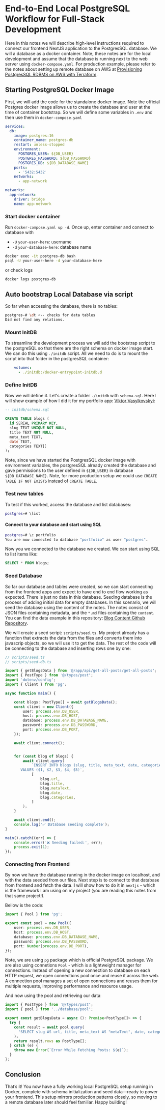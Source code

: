 # End-to-End Local PostgreSQL Workflow for Full-Stack Development

Here in this notes we will describe high-level instructions required to connect our frontend NextJS application to the PostgresSQL database. We will a database as a docker container. Note, these notes are for the local development and assume that the database is running next to the web server using `docker-compose.yaml`. For production example, please refer to the notes about setting up remote database on AWS at [Provisioning PostgresSQL RDBMS on AWS with Terraform](https://www.vvasylkovskyi.com/posts/provisioning-postgresql-on-aws-terraform).

## Starting PostgreSQL Docker Image

First, we will add the code for the standalone docker image. Note the official Postgres docker image allows us to create the database and user at the time of container bootstrap. So we will define some variables in `.env` and then use them in `docker-compose.yaml`


```yml
services:
  db:
    image: postgres:16
    container_name: postgres-db
    restart: unless-stopped
    environment:
      POSTGRES_USER: ${DB_USER}
      POSTGRES_PASSWORD: ${DB_PASSWORD}
      POSTGRES_DB: ${DB_DATABASE_NAME}
    ports:
      - '5432:5432'
    networks:
      - app-network

networks:
  app-network:
    driver: bridge
    name: app-network
```

### Start docker container

Run `docker-compose.yaml up -d`. Once up, enter container and connect to database with 
  - `-U` `your-user-here`: username
  - `-d` `your-database-here`: database name

```sh
docker exec -it postgres-db bash
psql -U your-user-here -d your-database-here
```

or check logs


```sh
docker logs postgres-db
```

## Auto bootstrap Local Database via script

So far when accessing the database, there is no tables: 

```sh
postgres-# \dt <-- checks for data tables
Did not find any relations.
```

### Mount InitDB 

To streamline the development process we will add the bootstrap script to the postgreSQL so that there are the right schema on docker image start. We can do this using `./initdb` script. All we need to do is to mount the script into that folder in the postgresSQL container: 

```yml
    volumes:
      - ./initdb:/docker-entrypoint-initdb.d
```

### Define InitDB

Now we will define it. Let's create a folder `./initdb` with `schema.sql`. Here I will show example of how I did it for my portfolio app: [Viktor Vasylkovskyi](https://www.vvasylkovskyi.com/):

```sql
-- initdb/schema.sql

CREATE TABLE blogs (
  id SERIAL PRIMARY KEY,
  slug TEXT UNIQUE NOT NULL,
  title TEXT NOT NULL,
  meta_text TEXT,
  date TEXT,
  categories TEXT[]
);
```

Note, since we have started the PostgresSQL docker image with environment variables, the postgresSQL already created the database and gave permissions to the user defined in `${DB_USER}` in database `${DB_DATABASE_NAME}`. Note, for more production setup we could use `CREATE TABLE IF NOT EXISTS` instead of `CREATE TABLE`.

### Test new tables 

To test if this worked, access the database and list databases: 

```sh
postgres=# \list
```

#### Connect to your database and start using SQL

```sh
postgres=# \c portfolio
You are now connected to database "portfolio" as user "postgres".
```

Now you we connected to the database we created. We can start using SQL to list items like: 

```sql
SELECT * FROM blogs;
```

### Seed Database

So far our database and tables were created, so we can start connecting from the frontend apps and expect to have end to end flow working as expected. There is just no data in this database. Seeding database is the process of adding initial data for empty databases. In this scenario, we will seed the database using the content of the notes. The notes consist of JSON files containing metadata, and the `*.md` files containing the `content`. You can find the data example in this repository: [Blog Content Github Repository](https://github.com/vvasylkovskyi/vvasylkovskyi-portfolio/tree/main/blog-content).

We will create a seed script: `scripts/seed.ts`. My project already has a function that extracts the data from the files and converts them into javascrip objects, so we will use it to get the data. The rest of the code will be connecting to the database and inserting rows one by one: 


```typescript
// scripts/seed.ts
// scripts/seed-db.ts

import { getBlogsData } from '@/app/api/get-all-posts/get-all-posts';
import { PostType } from '@/types/post';
import 'dotenv/config';
import { Client } from 'pg';

async function main() {

    const blogs: PostType[] = await getBlogsData();
    const client = new Client({
        user: process.env.DB_USER,
        host: process.env.DB_HOST,
        database: process.env.DB_DATABASE_NAME,
        password: process.env.DB_PASSWORD,
        port: process.env.DB_PORT,
    });

    await client.connect();


    for (const blog of blogs) {
        await client.query(
            `INSERT INTO blogs (slug, title, meta_text, date, categories)
       VALUES ($1, $2, $3, $4, $5)`,
            [
                blog.url,
                blog.title,
                blog.metaText,
                blog.date,
                blog.categories,
            ]
        );
    }

    await client.end();
    console.log('✅ Database seeding complete');
}

main().catch((err) => {
    console.error('❌ Seeding failed:', err);
    process.exit(1);
});
```

### Connecting from Frontend

By now we have the database running in the docker image on localhost, and with the data seeded from our files. Next step is to connect to that database from frontend and fetch the data. I will show how to do it in `nextjs` - which is the framework I am using on my project (you are reading this notes from that same project!).

Bellow is the code: 

```typescript
import { Pool } from 'pg';

export const pool = new Pool({
    user: process.env.DB_USER,
    host: process.env.DB_HOST,
    database: process.env.DB_DATABASE_NAME,
    password: process.env.DB_PASSWORD,
    port: Number(process.env.DB_PORT),
});
```

Note, we are using `pg` package which is official PostgreSQL package. We are also using connetions `Pool` - which is a lightweight manager for connections. Instead of opening a new connection to database on each HTTP request, we open connections pool once and reuse it across the web. A connection pool manages a set of open connections and reuses them for multiple requests, improving performance and resource usage. 

And now using the pool and retrieving our data: 

```typescript
import { PostType } from '@/types/post';
import { pool } from '../database/pool';

export const getBlogsData = async (): Promise<PostType[]> => {
  try {
    const result = await pool.query(
      'SELECT slug AS url, title, meta_text AS "metaText", date, categories FROM blogs'
    );
    return result.rows as PostType[];
  } catch (e) {
    throw new Error(`Error While Fetching Posts: ${e}`);
  }
};
```

## Conclusion

That’s it! You now have a fully working local PostgreSQL setup running in Docker, complete with schema initialization and seed data—ready to power your frontend. This setup mirrors production patterns closely, so moving to a remote database later should feel familiar. Happy building!